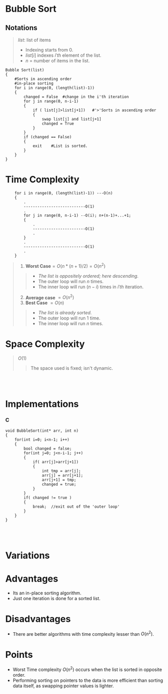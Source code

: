# Bubble Sort
## Notations
>$list:$ list of items
>- Indexing starts from $0$.   
>- $list[i]$ indexes $i'th$ element of the list.  
>- $n$ = number of items in the list.
```
Bubble Sort(list)
{
    #Sorts in ascending order
    #in-place sorting
    for i in range(0, (length(list)-1))
    {
        changed = False  #change in the i'th iteration
        for j in range(0, n-i-1)
        {
            if ( list[j]>list[j+1])   #'>'Sorts in ascending order
            {
                swap list[j] and list[j+1]
                changed = True
            }
        }
        if (changed == False)
        {
            exit    #List is sorted.
        }
    }
}
```

# Time Complexity
```
    for i in range(0, (length(list)-1)) ---O(n)
    {
        .
        ---------------------------O(1)
        .
        for j in range(0, n-i-1) --O(i); n+(n-1)+...+1;
        {
            .
            -----------------------O(1)
            .
        }
        .
        ---------------------------O(1)
        .
    }
```
> 1. **Worst Case**$= O(n*(n+1)/2) = O(n^2)$  
>> - _The list is oppositely ordered; here descending._
>> - The outer loop will run $n$ times.
>> - The inner loop will run $(n-i)$ times in $i'th$ iteration.
> 2. **Average case** $= O(n^2)$  
> 3. **Best Case** $= O(n)$
>> - _The list is already sorted._
>> - The outer loop will run $1$ time.  
>> - The inner loop will run $n$ times.
# Space Complexity
> $O(1)$
>> The space used is fixed; isn't dynamic.

<br><br>

# Implementations
### C
```
void BubbleSort(int* arr, int n)
{
    for(int i=0; i<n-1; i++)
    {
        bool changed = false;
        for(int j=0; j<n-i-1; j++)
        {
            if( arr[j]>arr[j+1])
            {
                int tmp = arr[j];
                arr[j] = arr[j+1];
                arr[j+1] = tmp;
                changed = true;
            }
        }
        if( changed != true )
        {
            break;  //exit out of the 'outer loop'
        }
    }
}
```
<br><br>

# Variations
<!-- #TODO Add variations. -->
# Advantages
- Its an in-place sorting algorithm.
- Just one iteration is done for a sorted list.
# Disadvantages
- There are better algorithms with time complexity lesser than $O(n^2)$.

# Points
- Worst Time complexity $O(n^2)$ occurs when the list is sorted in opposite order.
- Performing sorting on pointers to the data is more efficient than sorting data itself, as swapping pointer values is lighter.
